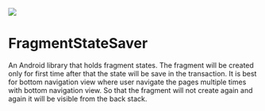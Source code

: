[![](https://jitpack.io/v/avinashcoder/FragmentStateSaver.svg)](https://jitpack.io/#avinashcoder/FragmentStateSaver)

# FragmentStateSaver

An Android library that holds fragment states. The fragment will be created only for first time after that the state will be save in the transaction. It is best for bottom navigation view where user navigate the pages multiple times with bottom navigation view. So that the fragment will not create again and again it will be visible from the back stack.
